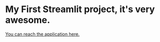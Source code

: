# My First Streamlit project, it's very awesome.
[You can reach the application here.]([https://ai-hosting-advisor.streamlit.app/)
